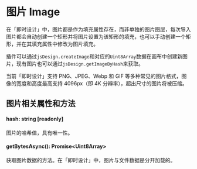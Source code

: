 # 图片 Image

在「即时设计」中，图片都是作为填充属性存在，而非单独的图片图层，每次导入图片都会自动创建一个矩形并将图片设置为该矩形的填充，也可以手动创建一个矩形，并在其填充属性中修改为图片填充。

插件可以通过`jsDesign.createImage`和对应的`Uint8Array`数据在画布中创建新图片，现有图片也可以通过`jsDesign.getImageByHash`来获取。

当前「即时设计」支持 PNG、JPEG、Webp 和 GIF 等多种常见的图片格式，图像的宽度和高度最高支持 4096px（即 4K 分辨率），超出尺寸的图片将被压缩。



## 图片相关属性和方法

#### hash: string [readonly]

图片的哈希值，具有唯一性。



#### getBytesAsync(): Promise\<Uint8Array\>

获取图片数据的方法。在「即时设计」中，图片与文件数据是分开加载的。